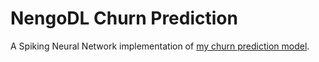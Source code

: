 # NengoDL Churn Prediction

A Spiking Neural Network implementation of [my churn prediction model](https://github.com/coltfox/churn-prediction).
